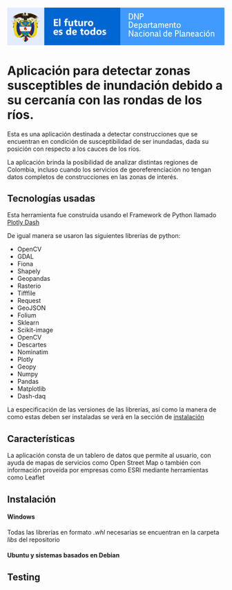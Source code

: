 ![DNPLOGO](assets/img/dnp.PNG)

# Aplicación para detectar zonas susceptibles de inundación debido a su cercanía con las rondas de los ríos.

Esta es una aplicación destinada a detectar construcciones que se encuentran en condición de susceptibilidad de ser inundadas, dada su posición con respecto a los cauces de  los ríos.  

La aplicación brinda la posibilidad de analizar distintas regiones de Colombia, incluso cuando los servicios de georeferenciación no tengan datos completos de construcciones en las zonas de interés.

## Tecnologías usadas

Esta herramienta fue construida usando el Framework de Python llamado [Plotly Dash](https://github.com/plotly/dash) 

De igual manera se usaron las siguientes librerías de python:

- OpenCV
- GDAL
- Fiona
- Shapely
- Geopandas
- Rasterio
- Tifffile
- Request
- GeoJSON
- Folium
- Sklearn
- Scikit-image
- OpenCV
- Descartes
- Nominatim
- Plotly
- Geopy
- Numpy
- Pandas
- Matplotlib
- Dash-daq

La especificación de las versiones de las librerías, así como la manera de como estas deben ser instaladas se verá en la sección de [instalación](#Instalacion) 



## Características

La aplicación consta de un tablero de datos que permite al usuario, con ayuda de mapas de servicios como Open Street Map o también con información proveída por empresas como ESRI mediante herramientas como Leaflet

## Instalación

#### Windows


Todas las librerías en formato _.whl_ necesarias se encuentran en la carpeta _libs_ del repositorio

#### Ubuntu y sistemas basados en Debian



## Testing